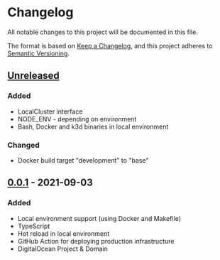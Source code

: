 # Changelog
All notable changes to this project will be documented in this file.

The format is based on [Keep a Changelog](https://keepachangelog.com/en/1.0.0/),
and this project adheres to [Semantic Versioning](https://semver.org/spec/v2.0.0.html).

## [Unreleased]

### Added
- LocalCluster interface
- NODE_ENV - depending on environment
- Bash, Docker and k3d binaries in local environment

### Changed
- Docker build target "development" to "base"

## [0.0.1] - 2021-09-03
### Added
- Local environment support (using Docker and Makefile)
- TypeScript
- Hot reload in local environment
- GitHub Action for deploying production infrastructure
- DigitalOcean Project & Domain

[Unreleased]: https://github.com/Covik/vfm-system/compare/v0.0.1-infrastructure...HEAD
[0.0.1]: https://github.com/Covik/vfm-system/releases/tag/v0.0.1-infrastructure